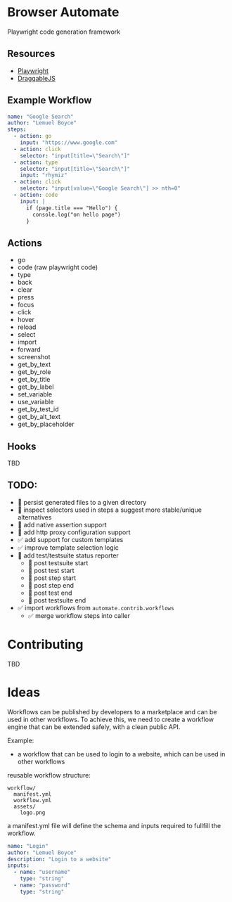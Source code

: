 # Browser Automate
Playwright code generation framework


## Resources
* [Playwright](https://playwright.dev/docs/intro)
* [DraggableJS](https://github.com/SortableJS/Sortable)


## Example Workflow

```yaml
name: "Google Search"
author: "Lemuel Boyce"
steps:
  - action: go
    input: "https://www.google.com"
  - action: click
    selector: "input[title=\"Search\"]"
  - action: type
    selector: "input[title=\"Search\"]"
    input: "rhymiz"
  - action: click
    selector: "input[value=\"Google Search\"] >> nth=0"
  - action: code
    input: |
      if (page.title === "Hello") {
        console.log("on hello page")
      }
```


## Actions

* go
* code (raw playwright code)
* type
* back
* clear
* press
* focus
* click
* hover
* reload
* select
* import
* forward
* screenshot
* get_by_text
* get_by_role
* get_by_title
* get_by_label
* set_variable
* use_variable
* get_by_test_id
* get_by_alt_text
* get_by_placeholder


## Hooks
TBD


## TODO:
* 📝 persist generated files to a given directory
* 📝 inspect selectors used in steps a suggest more stable/unique alternatives
* 📝 add native assertion support
* 📝 add http proxy configuration support
* ✅ add support for custom templates
* ✅ improve template selection logic
* 📝 add test/testsuite status reporter
  * 📝 post testsuite start
  * 📝 post test start
  * 📝 post step start
  * 📝 post step end
  * 📝 post test end
  * 📝 post testsuite end
* ✅ import workflows from `automate.contrib.workflows`
  * ✅ merge workflow steps into caller

# Contributing
TBD

# Ideas
Workflows can be published by developers to a marketplace and can be used in other workflows.
To achieve this, we need to create a workflow engine that can be extended safely, with a clean public API.

Example:
* a workflow that can be used to login to a website, which can be used in other workflows


reusable workflow structure:

```directory
workflow/
  manifest.yml
  workflow.yml
  assets/
    logo.png
```

a manifest.yml file will define the schema and inputs required to fullfill the workflow.

```yaml
name: "Login"
author: "Lemuel Boyce"
description: "Login to a website"
inputs:
  - name: "username"
    type: "string"
  - name: "password"
    type: "string"
```